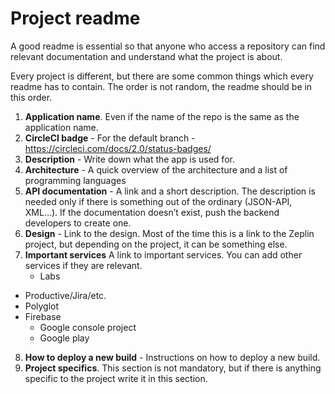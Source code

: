 # Project readme

A good readme is essential so that anyone who access a repository can find relevant documentation and understand what the project is about.

Every project is different, but there are some common things which every readme has to contain. The order is not random, the readme should be in this order. 

1. **Application name**. Even if the name of the repo is the same as the application name. 
2. **CircleCI badge** - For the default branch - https://circleci.com/docs/2.0/status-badges/
3. **Description** - Write down what the app is used for.
4. **Architecture** - A quick overview of the architecture and a list of programming languages
5. **API documentation** - A link and a short description. The description is needed only if there is something out of the ordinary (JSON-API, XML…). If the documentation doesn’t exist, push the backend developers to create one. 
6. **Design** - Link to the design. Most of the time this is a link to the Zeplin project, but depending on the project, it can be something else.
7. **Important services**
A link to important services. You can add other services if they are relevant.
	* Labs
  * Productive/Jira/etc.
  * Polyglot
  * Firebase
	* Google console project
	* Google play  
8. **How to deploy a new build** - Instructions on how to deploy a new build.
9. **Project specifics**. This section is not mandatory, but if there is anything specific to the project write it in this section.